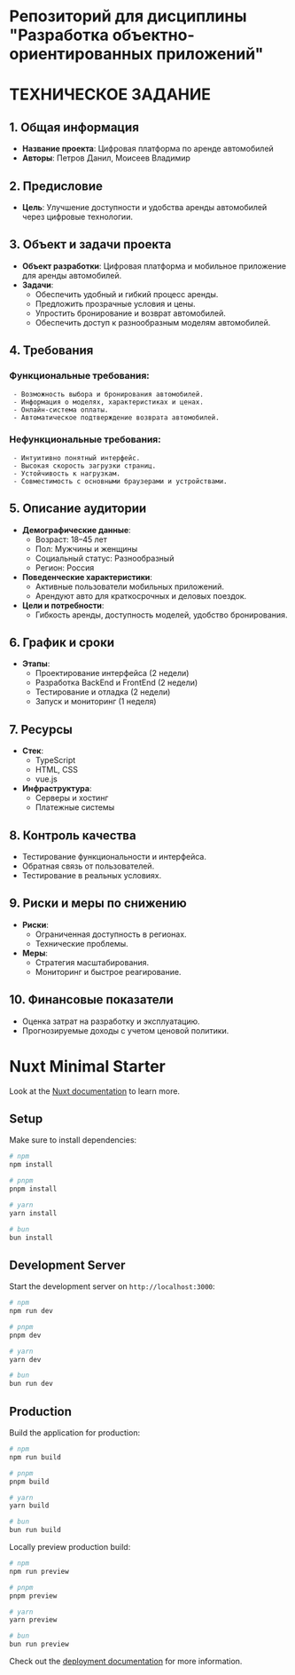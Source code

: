 # Репозиторий для дисциплины "Разработка объектно-ориентированных приложений"

# ТЕХНИЧЕСКОЕ ЗАДАНИЕ

## 1. Общая информация
   - **Название проекта**: Цифровая платформа по аренде автомобилей
   - **Авторы**: Петров Данил, Моисеев Владимир

## 2. Предисловие
   - **Цель**: Улучшение доступности и удобства аренды автомобилей через цифровые технологии.

## 3. Объект и задачи проекта
   - **Объект разработки**: Цифровая платформа и мобильное приложение для аренды автомобилей.
   - **Задачи**:
     - Обеспечить удобный и гибкий процесс аренды.
     - Предложить прозрачные условия и цены.
     - Упростить бронирование и возврат автомобилей.
     - Обеспечить доступ к разнообразным моделям автомобилей.

## 4. Требования
   ### Функциональные требования:
     - Возможность выбора и бронирования автомобилей.
     - Информация о моделях, характеристиках и ценах.
     - Онлайн-система оплаты.
     - Автоматическое подтверждение возврата автомобилей.
   ### Нефункциональные требования:
     - Интуитивно понятный интерфейс.
     - Высокая скорость загрузки страниц.
     - Устойчивость к нагрузкам.
     - Совместимость с основными браузерами и устройствами.

## 5. Описание аудитории
   - **Демографические данные**:
     - Возраст: 18–45 лет
     - Пол: Мужчины и женщины
     - Социальный статус: Разнообразный
     - Регион: Россия
   - **Поведенческие характеристики**:
     - Активные пользователи мобильных приложений.
     - Арендуют авто для краткосрочных и деловых поездок.
   - **Цели и потребности**:
     - Гибкость аренды, доступность моделей, удобство бронирования.

## 6. График и сроки
   - **Этапы**:
     - Проектирование интерфейса (2 недели)
     - Разработка BackEnd и FrontEnd (2 недели)
     - Тестирование и отладка (2 недели)
     - Запуск и мониторинг (1 неделя)

## 7. Ресурсы
   - **Стек**:
     - TypeScript
     - HTML, CSS
     - vue.js
   - **Инфраструктура**:
     - Серверы и хостинг
     - Платежные системы

## 8. Контроль качества
   - Тестирование функциональности и интерфейса.
   - Обратная связь от пользователей.
   - Тестирование в реальных условиях.

## 9. Риски и меры по снижению
   - **Риски**:
     - Ограниченная доступность в регионах.
     - Технические проблемы.
   - **Меры**:
     - Стратегия масштабирования.
     - Мониторинг и быстрое реагирование.

## 10. Финансовые показатели
   - Оценка затрат на разработку и эксплуатацию.
   - Прогнозируемые доходы с учетом ценовой политики.
# Nuxt Minimal Starter

Look at the [Nuxt documentation](https://nuxt.com/docs/getting-started/introduction) to learn more.

## Setup

Make sure to install dependencies:

```bash
# npm
npm install

# pnpm
pnpm install

# yarn
yarn install

# bun
bun install
```

## Development Server

Start the development server on `http://localhost:3000`:

```bash
# npm
npm run dev

# pnpm
pnpm dev

# yarn
yarn dev

# bun
bun run dev
```

## Production

Build the application for production:

```bash
# npm
npm run build

# pnpm
pnpm build

# yarn
yarn build

# bun
bun run build
```

Locally preview production build:

```bash
# npm
npm run preview

# pnpm
pnpm preview

# yarn
yarn preview

# bun
bun run preview
```

Check out the [deployment documentation](https://nuxt.com/docs/getting-started/deployment) for more information.
